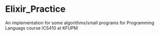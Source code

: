 # Elixir_Practice
An implementation for some algorithms/small programs for Programming Languags course ICS410 at KFUPM
